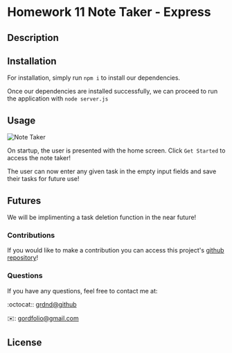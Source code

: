 # Homework 11 Note Taker - Express

## Description

## Installation

For installation, simply run `npm i` to install our dependencies.

Once our dependencies are installed successfully, we can proceed to run the application with `node server.js`

## Usage

![Note Taker](https://user-images.githubusercontent.com/93315369/169639044-af8d0782-8750-4a73-86db-d014da1ca219.gif)

On startup, the user is presented with the home screen. Click `Get Started` to access the note taker!

The user can now enter any given task in the empty input fields and save their tasks for future use!

## Futures

We will be implimenting a task deletion function in the near future!

### Contributions

If you would like to make a contribution you can access this project's [github repository](github.com/grdnd/express-NoteTaker)!

### Questions

If you have any questions, feel free to contact me at: 

:octocat:: [grdnd@github](github.com/grdnd)

✉️: [gordfolio@gmail.com](mailto:gordfolio@gmail.com)

## License

